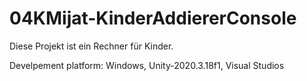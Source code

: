 # 04KMijat-KinderAddiererConsole
 Diese Projekt ist ein Rechner für Kinder.
 
 Develpement platform: Windows, Unity-2020.3.18f1, Visual Studios

